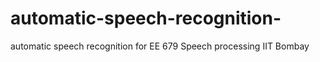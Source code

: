 # automatic-speech-recognition-
automatic speech recognition for EE 679 Speech processing IIT Bombay
